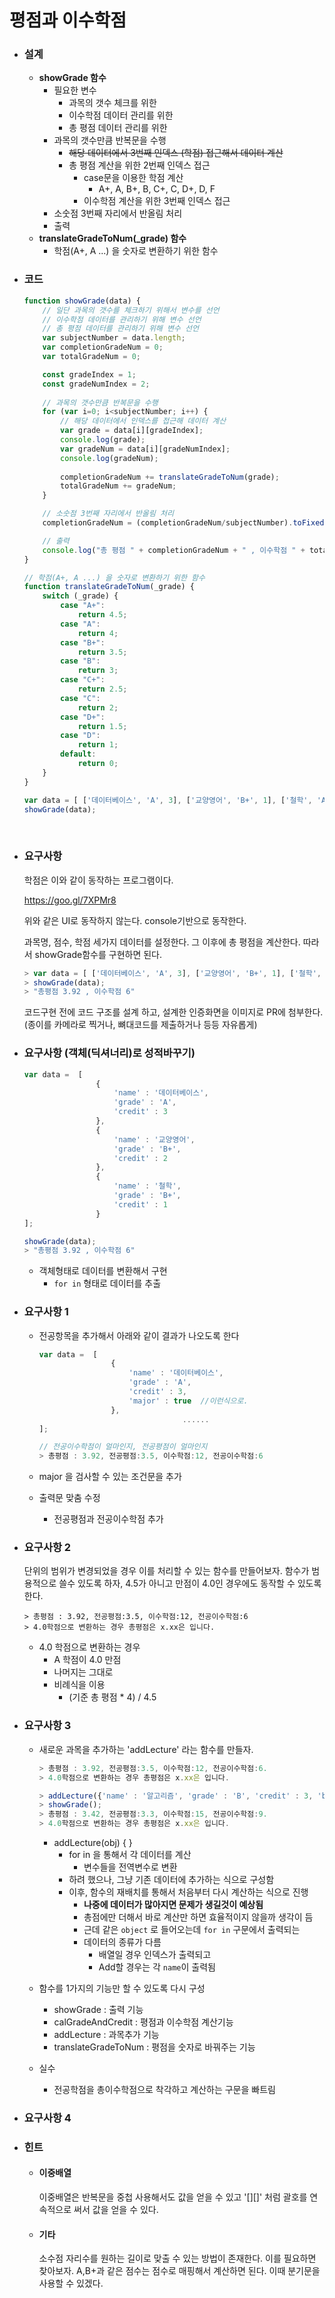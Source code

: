 # 평점과 이수학점

- ### 설계

  - **showGrade 함수**
    - 필요한 변수
      - 과목의 갯수 체크를 위한
      - 이수학점 데이터 관리를 위한
      - 총 평점 데이터 관리를 위한
    - 과목의 갯수만큼 반복문을 수행
      - ~~해당 데이터에서 3번째 인덱스 (학점) 접근해서 데이터 계산~~
      - 총 평점 계산을 위한 2번째 인덱스 접근
        - case문을 이용한 학점 계산
          - A+, A, B+, B, C+, C, D+, D, F
        - 이수학점 계산을 위한 3번째 인덱스 접근
    - 소숫점 3번째 자리에서 반올림 처리
    - 출력
  - **translateGradeToNum(_grade) 함수**
    - 학점(A+, A ...) 을 숫자로 변환하기 위한 함수



- ### 코드

  ```javascript
  function showGrade(data) {
      // 일단 과목의 갯수를 체크하기 위해서 변수를 선언
      // 이수학점 데이터를 관리하기 위해 변수 선언
      // 총 평점 데이터를 관리하기 위해 변수 선언
      var subjectNumber = data.length;
      var completionGradeNum = 0;
      var totalGradeNum = 0;

      const gradeIndex = 1;
      const gradeNumIndex = 2;
      
      // 과목의 갯수만큼 반복문을 수행
      for (var i=0; i<subjectNumber; i++) {
          // 해당 데이터에서 인덱스를 접근해 데이터 계산
          var grade = data[i][gradeIndex];
          console.log(grade);
          var gradeNum = data[i][gradeNumIndex];
          console.log(gradeNum);
          
          completionGradeNum += translateGradeToNum(grade);
          totalGradeNum += gradeNum;
      }

      // 소숫점 3번째 자리에서 반올림 처리
      completionGradeNum = (completionGradeNum/subjectNumber).toFixed(2);

      // 출력
      console.log("총 평점 " + completionGradeNum + " , 이수학점 " + totalGradeNum);
  }

  // 학점(A+, A ...) 을 숫자로 변환하기 위한 함수
  function translateGradeToNum(_grade) {
      switch (_grade) {
          case "A+":
              return 4.5;
          case "A":
              return 4;
          case "B+":
              return 3.5;
          case "B":
              return 3;
          case "C+":
              return 2.5;
          case "C":
              return 2;
          case "D+":
              return 1.5;
          case "D":
              return 1;
          default:
              return 0;
      }
  }

  var data = [ ['데이터베이스', 'A', 3], ['교양영어', 'B+', 1], ['철학', 'A', 2]];
  showGrade(data);
  ```

  ​


- ### 요구사항

  학점은 이와 같이 동작하는 프로그램이다.

  <https://goo.gl/7XPMr8>

  위와 같은 UI로 동작하지 않는다. console기반으로 동작한다.

  과목명, 점수, 학점 세가지 데이터를 설정한다. 그 이후에 총 평점을 계산한다. 따라서 showGrade함수를 구현하면 된다.

  ```javascript
  > var data = [ ['데이터베이스', 'A', 3], ['교양영어', 'B+', 1], ['철학', 'A', 2]];
  > showGrade(data);
  > "총평점 3.92 , 이수학점 6"
  ```

  코드구현 전에 코드 구조를 설계 하고, 설계한 인증화면을 이미지로 PR에 첨부한다.(종이를 카메라로 찍거나, 뼈대코드를 제출하거나 등등 자유롭게)

- ### 요구사항 (객체(딕셔너리)로 성적바꾸기)

  ```javascript
  var data =  [ 
                  {
                      'name' : '데이터베이스', 
                      'grade' : 'A', 
                      'credit' : 3
                  },
                  {
                      'name' : '교양영어', 
                      'grade' : 'B+', 
                      'credit' : 2
                  },
                  {
                      'name' : '철학', 
                      'grade' : 'B+', 
                      'credit' : 1
                  }
  ];

  showGrade(data);
  > "총평점 3.92 , 이수학점 6"
  ```

  - 객체형태로 데이터를 변환해서 구현
    - `for in` 형태로 데이터를 추출

- ### 요구사항 1

  - 전공항목을 추가해서 아래와 같이 결과가 나오도록 한다

    ```javascript
    var data =  [ 
                    {
                        'name' : '데이터베이스', 
                        'grade' : 'A', 
                        'credit' : 3,
                        'major' : true  //이런식으로.
                    },
                                    ......
    ];

    // 전공이수학점이 얼마인지, 전공평점이 얼마인지 
    > 총평점 : 3.92, 전공평점:3.5, 이수학점:12, 전공이수학점:6
    ```

  - major 을 검사할 수 있는 조건문을 추가

  - 출력문 맞춤 수정

    - 전공평점과 전공이수학점 추가

- ### 요구사항 2

  단위의 범위가 변경되었을 경우 이를 처리할 수 있는 함수를 만들어보자.
  함수가 범용적으로 쓸수 있도록 하자, 4.5가 아니고 만점이 4.0인 경우에도 동작할 수 있도록 한다.

  ```
  > 총평점 : 3.92, 전공평점:3.5, 이수학점:12, 전공이수학점:6
  > 4.0학점으로 변환하는 경우 총평점은 x.xx은 입니다.
  ```

  - 4.0 학점으로 변환하는 경우
    - A 학점이 4.0 만점
    - 나머지는 그대로
    - 비례식을 이용
      - (기준 총 평점 * 4) / 4.5

- ### 요구사항 3

  - 새로운 과목을 추가하는 'addLecture' 라는 함수를 만들자.

    ```javascript
    > 총평점 : 3.92, 전공평점:3.5, 이수학점:12, 전공이수학점:6.
    > 4.0학점으로 변환하는 경우 총평점은 x.xx은 입니다. 

    > addLecture({'name' : '알고리즘', 'grade' : 'B', 'credit' : 3, 'bMajor' : true});
    > showGrade();
    > 총평점 : 3.42, 전공평점:3.3, 이수학점:15, 전공이수학점:9.
    > 4.0학점으로 변환하는 경우 총평점은 x.xx은 입니다.
    ```

    - addLecture(obj) { }
      - for in 을 통해서 각 데이터를 계산
        - 변수들을 전역변수로 변환
      - 하려 했으나, 그냥 기존 데이터에 추가하는 식으로 구성함
      - 이후, 함수의 재배치를 통해서 처음부터 다시 계산하는 식으로 진행
        - **나중에 데이터가 많아지면 문제가 생길것이 예상됨**
        - 총점에만 더해서 바로 계산만 하면 효율적이지 않을까 생각이 듬
        - 근데 같은 `object` 로 들어오는데 `for in` 구문에서 출력되는
        - 데이터의 종류가 다름
          - 배열일 경우 인덱스가 출력되고
          - Add할 경우는 각 `name`이 출력됨

  - 함수를 1가지의 기능만 할 수 있도록 다시 구성

    - showGrade : 출력 기능
    - calGradeAndCredit : 평점과 이수학점 계산기능
    - addLecture : 과목추가 기능
    - translateGradeToNum : 평점을 숫자로 바꿔주는 기능

  - 실수

    - 전공학점을 총이수학점으로 착각하고 계산하는 구문을 빠트림

- ### 요구사항 4



- ### 힌트

  - #### 이중배열

    이중배열은 반복문을 중첩 사용해서도 값을 얻을 수 있고 '[][]' 처럼 괄호를 연속적으로 써서 값을 얻을 수 있다.

  - #### 기타

    소수점 자리수를 원하는 길이로 맞출 수 있는 방법이 존재한다. 이를 필요하면 찾아보자. A,B+과 같은 점수는 점수로 매핑해서 계산하면 된다. 이때 분기문을 사용할 수 있겠다.

